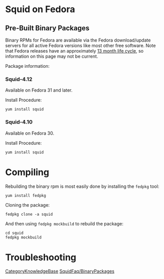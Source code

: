 # Squid on Fedora

## Pre-Built Binary Packages

Binary RPMs for Fedora are available via the Fedora download/update
servers for all active Fedora versions like most other free software.
Note that Fedora releases have an approximately [13 month life
cycle](https://fedoraproject.org/wiki/Fedora_Release_Life_Cycle), so
information on this page may not be current.

Package information: [](https://src.fedoraproject.org/rpms/squid)

### Squid-4.12

Available on Fedora 31 and later.

Install Procedure:

    yum install squid

### Squid-4.10

Available on Fedora 30.

Install Procedure:

    yum install squid

# Compiling

Rebuilding the binary rpm is most easily done by installing the `fedpkg`
tool:

    yum install fedpkg

Cloning the package:

    fedpkg clone -a squid

And then using `fedpkg mockbuild` to rebuild the package:

    cd squid
    fedpkg mockbuild

# Troubleshooting

[CategoryKnowledgeBase](https://wiki.squid-cache.org/action/show/KnowledgeBase/Fedora/CategoryKnowledgeBase#)
[SquidFaq/BinaryPackages](https://wiki.squid-cache.org/action/show/KnowledgeBase/Fedora/SquidFaq/BinaryPackages#)
